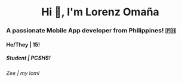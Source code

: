 <h1 align="center">Hi 👋, I'm Lorenz Omaña 

<h3 align="left">A passionate Mobile App developer from Philippines! 🇵🇭 

<h4 align="left"> He/They | 15!

<h5 align="left"> Student | PCSHS!

<h6 align="left"> Zee | my loml 

<!---
lrnzom/lrnzom is a ✨ special ✨ repository because its `README.md` (this file) appears on your GitHub profile.
You can click the Preview link to take a look at your changes.
--->

